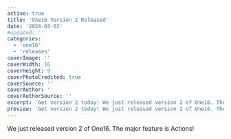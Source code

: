```yaml
---
active: true
title: 'One16 Version 2 Released'
date: '2024-03-03'
#updated: ''
categories:
  - 'one16'
  - 'releases'
coverImage: ''
coverWidth: 16
coverHeight: 9
coverPhotoCredited: true
coverSource: ''
coverAuthor: ''
coverAuthorSource: ''
excerpt: 'Get version 2 today! We just released version 2 of One16. The major feature is Actions!'
preview: 'Get version 2 today! We just released version 2 of One16. The major feature is Actions!'
---
```


We just released version 2 of One16. The major feature is Actions!
